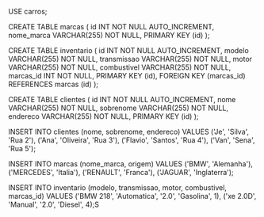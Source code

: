USE carros;

CREATE TABLE marcas (
    id INT NOT NULL AUTO_INCREMENT,
    nome_marca VARCHAR(255) NOT NULL,
    PRIMARY KEY (id)
);

CREATE TABLE inventario (
    id INT NOT NULL AUTO_INCREMENT,
    modelo VARCHAR(255) NOT NULL,
    transmissao VARCHAR(255) NOT NULL,
    motor VARCHAR(255) NOT NULL,
    combustivel VARCHAR(255) NOT NULL,
    marcas_id INT NOT NULL,
    PRIMARY KEY (id),
    FOREIGN KEY (marcas_id)
        REFERENCES marcas (id)
);

CREATE TABLE clientes (
    id INT NOT NULL AUTO_INCREMENT,
    nome VARCHAR(255) NOT NULL,
    sobrenome VARCHAR(255) NOT NULL,
    endereco VARCHAR(255) NOT NULL,
    PRIMARY KEY (id)
);
    
INSERT INTO clientes (nome, sobrenome, endereco)
VALUES
	('Je', 'Silva', 'Rua 2'),
    ('Ana', 'Oliveira', 'Rua 3'),
    ('Flavio', 'Santos', 'Rua 4'),
    ('Van', 'Sena', 'Rua 5');
    
INSERT INTO marcas (nome_marca, origem)
VALUES
    ('BMW', 'Alemanha'),
    ('MERCEDES', 'Italia'),
    ('RENAULT', 'Franca'),
    ('JAGUAR', 'Inglaterra');

INSERT INTO inventario (modelo, transmissao, motor, combustivel, marcas_id)
VALUES
	('BMW 218', 'Automatica', '2.0', 'Gasolina', 1),
    ('xe 2.0D', 'Manual', '2.0', 'Diesel', 4);S